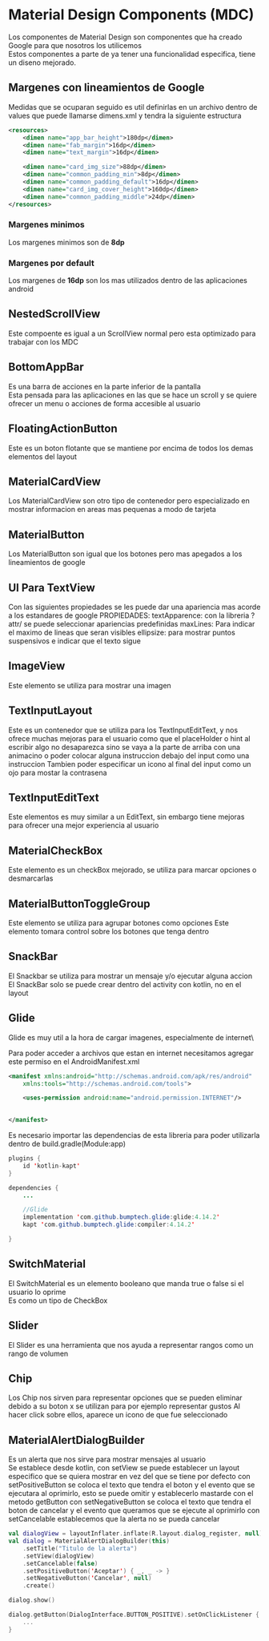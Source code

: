 # Material Design Components (MDC)

Los componentes de Material Design son componentes que ha creado Google para que nosotros los utilicemos \
Estos componentes a parte de ya tener una funcionalidad especifica, tiene un diseno mejorado.

## Margenes con lineamientos de Google

Medidas que se ocuparan seguido es util definirlas en un archivo dentro de values que puede llamarse dimens.xml y tendra la siguiente estructura
```xml
<resources>
    <dimen name="app_bar_height">180dp</dimen>
    <dimen name="fab_margin">16dp</dimen>
    <dimen name="text_margin">16dp</dimen>

    <dimen name="card_img_size">88dp</dimen>
    <dimen name="common_padding_min">8dp</dimen>
    <dimen name="common_padding_default">16dp</dimen>
    <dimen name="card_img_cover_height">160dp</dimen>
    <dimen name="common_padding_middle">24dp</dimen>
</resources>
```

### Margenes minimos

Los margenes minimos son de **8dp**

### Margenes por default

Los margenes de **16dp** son los mas utilizados dentro de las aplicaciones android

## NestedScrollView

Este compoente es igual a un ScrollView normal pero esta optimizado para trabajar con los MDC


## BottomAppBar

Es una barra de acciones en la parte inferior de la pantalla\
Esta pensada para las aplicaciones en las que se hace un scroll y se quiere ofrecer un menu o acciones de forma accesible al usuario

## FloatingActionButton

Este es un boton flotante que se mantiene por encima de todos los demas elementos del layout

## MaterialCardView

Los MaterialCardView son otro tipo de contenedor pero especializado en mostrar informacion en areas mas pequenas a modo de tarjeta 

## MaterialButton


Los MaterialButton son igual que los botones pero mas apegados a los lineamientos de google

## UI Para TextView 

Con las siguientes propiedades se les puede dar una apariencia mas acorde a los estandares de google
    PROPIEDADES: 
textApparence: con la libreria ?attr/ se puede seleccionar apariencias predefinidas
maxLines: Para indicar el maximo de lineas que seran visibles
ellipsize: para mostrar puntos suspensivos e indicar que el texto sigue

## ImageView

Este elemento se utiliza para mostrar una imagen

## TextInputLayout

Este es un contenedor que se utiliza para los TextInputEditText, y nos ofrece muchas mejoras para el usuario
como que el placeHolder o hint al escribir algo no desaparezca sino se vaya a la parte de arriba con una animacino
o poder colocar alguna instruccion debajo del input como una instruccion
Tambien poder especificar un icono al final del input como un ojo para mostar la contrasena

## TextInputEditText

Este elementos es muy similar a un EditText, sin embargo tiene mejoras para ofrecer una mejor experiencia al usuario

## MaterialCheckBox

Este elemento es un checkBox mejorado, se utiliza para marcar opciones o desmarcarlas

## MaterialButtonToggleGroup

Este elemento se utiliza para agrupar botones como opciones
Este elemento tomara control sobre los botones que tenga dentro

## SnackBar

El Snackbar se utiliza para mostrar un mensaje y/o ejecutar alguna accion\
El SnackBar solo se puede crear dentro del activity con kotlin, no en el layout

## Glide

Glide es muy util a la hora de cargar imagenes, especialmente de internet\

Para poder acceder a archivos que estan en internet necesitamos agregar este permiso en el AndroidManifest.xml
```xml
<manifest xmlns:android="http://schemas.android.com/apk/res/android"
    xmlns:tools="http://schemas.android.com/tools">

    <uses-permission android:name="android.permission.INTERNET"/>
    

</manifest>
```

Es necesario importar las dependencias de esta libreria para poder utilizarla dentro de build.gradle(Module:app)
```java
plugins {
    id 'kotlin-kapt'
}

dependencies {
    ...

    //Glide
    implementation 'com.github.bumptech.glide:glide:4.14.2'
    kapt 'com.github.bumptech.glide:compiler:4.14.2'

}
```

## SwitchMaterial

El SwitchMaterial es un elemento booleano que manda true o false si el usuario lo oprime\
Es como un tipo de CheckBox

## Slider

El Slider es una herramienta que nos ayuda a representar rangos
como un rango de volumen

## Chip

Los Chip nos sirven para representar opciones que se pueden eliminar debido a su boton x
se utilizan para por ejemplo representar gustos
Al hacer click sobre ellos, aparece un icono de que fue seleccionado

## MaterialAlertDialogBuilder

Es un alerta que nos sirve para mostrar mensajes al usuario\
Se establece desde kotlin,
con setView se puede establecer un layout especifico que se quiera mostrar en vez del que se tiene por defecto
con setPositiveButton se coloca el texto que tendra el boton y el evento que se ejecutara al oprimirlo, esto se puede omitir y establecerlo mastarde con el metodo getButton
con setNegativeButton se coloca el texto que tendra el boton de cancelar y el evento que queramos que se ejecute al oprimirlo
con setCancelable establecemos que la alerta no se pueda cancelar

```kotlin
val dialogView = layoutInflater.inflate(R.layout.dialog_register, null)
val dialog = MaterialAlertDialogBuilder(this)
    .setTitle("Titulo de la alerta")
    .setView(dialogView)
    .setCancelable(false)
    .setPositiveButton('Aceptar') { _, _ -> }
    .setNegativeButton('Cancelar', null)
    .create()

dialog.show()

dialog.getButton(DialogInterface.BUTTON_POSITIVE).setOnClickListener {
    ...
}
```


